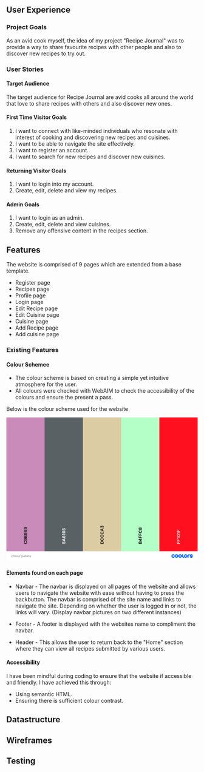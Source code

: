 ## User Experience

### Project Goals

As an avid cook myself, the idea of my project "Recipe Journal" was to provide a way to share favourite recipes with other people and also to discover new recipes to try out.

### User Stories

#### Target Audience

The target audience for Recipe Journal are avid cooks all around the world that love to share recipes with others and also discover new ones.

#### First Time Visitor Goals

1. I want to connect with like-minded individuals who resonate with interest of cooking and discovering new recipes and cuisines.
2. I want to be able to navigate the site effectively.
3. I want to register an account.
4. I want to search for new recipes and discover new cuisines.

#### Returning Visitor Goals

1. I want to login into my account.
2. Create, edit, delete and view my recipes.

#### Admin Goals
1. I want to login as an admin.
2. Create, edit, delete and view cuisines.
3. Remove any offensive content in the recipes section.

## Features

The website is comprised of 9 pages which are extended from a base template.

* Register page
* Recipes page
* Profile page
* Login page
* Edit Recipe page
* Edit Cuisine page
* Cuisine page
* Add Recipe page
* Add cuisine page

### Existing Features

#### Colour Schemee

* The colour scheme is based on creating a simple yet intuitive atmosphere for the user.
* All colours were checked with WebAIM to check the accessibility of the colours and ensure the present a pass.


Below is the colour scheme used for the website

![Colour Scheme for Recipe Journal](documentation/colour%20pallete.png)

#### Elements found on each page

* Navbar - The navbar is displayed on all pages of the website and allows users to navigate the website with ease without having to press the backbutton. The navbar is comprised of the site name and links to navigate the site. Depending on whether the user is logged in or not, the links will vary.
(Display navbar pictures on two different instances)

* Footer - A footer is displayed with the websites name to compliment the navbar.

* Header - This allows the user to return back to the "Home" section where they can view all recipes submitted by various users.

#### Accessibility

I have been mindful during coding to ensure that the website if accessible and friendly. I have achieved this through:

* Using semantic HTML.
* Ensuring there is sufficient colour contrast.

## Datastructure

## Wireframes

## Testing

